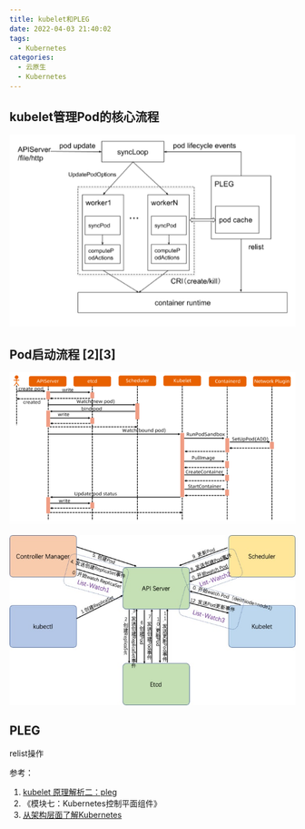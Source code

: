 ```yaml
---
title: kubelet和PLEG
date: 2022-04-03 21:40:02
tags:
  - Kubernetes
categories: 
  - 云原生
  - Kubernetes
---
```



<p></p>
<!-- more -->

## kubelet管理Pod的核心流程

   ![kubelet管理Pod的核心流程](.\k8sPLEG\startPodInKubelet.png)


## Pod启动流程 [2][3]

   ![Pod启动流程](.\k8sPLEG\podStart.png)


   ![schedule](.\k8sPLEG\schedule.jpg)


## PLEG 
   relist操作

参考：
1. [kubelet 原理解析二：pleg](http://www.xuyasong.com/?p=1819)
2. 《模块七：Kubernetes控制平面组件》
3. [从架构层面了解Kubernetes](https://zhuanlan.zhihu.com/p/562805848)

